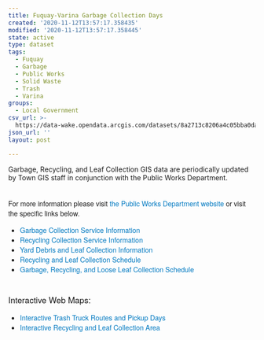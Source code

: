 ```yaml
---
title: Fuquay-Varina Garbage Collection Days
created: '2020-11-12T13:57:17.358435'
modified: '2020-11-12T13:57:17.358445'
state: active
type: dataset
tags:
  - Fuquay
  - Garbage
  - Public Works
  - Solid Waste
  - Trash
  - Varina
groups:
  - Local Government
csv_url: >-
  https://data-wake.opendata.arcgis.com/datasets/8a2713c8206a4c05bba0da536bd1e82c_4.csv?outSR=%7B%22latestWkid%22%3A2264%2C%22wkid%22%3A102719%7D
json_url: ''
layout: post

---
```

Garbage, Recycling, and Leaf Collection GIS data are periodically updated by Town GIS staff in conjunction with the Public Works Department. <div style='font-family: &quot;Avenir Next W01&quot;, &quot;Avenir Next W00&quot;, &quot;Avenir Next&quot;, Avenir, &quot;Helvetica Neue&quot;, Helvetica, Arial, sans-serif !important;'><br /></div><div style='font-family: &quot;Avenir Next W01&quot;, &quot;Avenir Next W00&quot;, &quot;Avenir Next&quot;, Avenir, &quot;Helvetica Neue&quot;, Helvetica, Arial, sans-serif !important;'>For more information please visit <a href='http://www.fuquay-varina.org/338/Public-Works' style='color: rgb(0, 121, 193); text-decoration-line: none;' target='_blank'>the Public Works Department website</a> or visit the specific links below.<div><ul><li><a href='http://www.fuquay-varina.org/352/Garbage-Collection-Service' style='color: rgb(0, 121, 193); text-decoration-line: none;' target='_blank'>Garbage Collection Service Information</a><br /></li><li><a href='http://www.fuquay-varina.org/397/Recycling-Collection-Service' style='color: rgb(0, 121, 193); text-decoration-line: none;' target='_blank'>Recycling Collection Service Information</a><br /></li><li><a href='http://www.fuquay-varina.org/558/Yard-Debris-and-Loose-Leaf-Collection' style='color: rgb(0, 121, 193); text-decoration-line: none;' target='_blank'>Yard Debris and Leaf Collection Information</a><br /></li><li><a href='http://www.fuquay-varina.org/DocumentCenter/View/655' style='color: rgb(0, 121, 193); text-decoration-line: none;' target='_blank'>Recycling and Leaf Collection Schedule</a></li><li><a href='https://nc-fuquayvarina.civicplus.com/DocumentCenter/View/683' style='color: rgb(0, 121, 193); text-decoration-line: none;' target='_blank'>Garbage, Recycling, and Loose Leaf Collection Schedule</a><br /></li></ul><div style='font-size: 17px;'><br /></div><div style='font-size: 17px;'>Interactive Web Maps: </div><ul><li><a href='https://tofv.maps.arcgis.com/apps/webappviewer/index.html?id=87370466fc0642cca90f99f2b1e53b75' style='color: rgb(0, 121, 193); text-decoration-line: none;' target='_blank'>Interactive Trash Truck Routes and Pickup Days</a><br /></li><li><a href='https://tofv.maps.arcgis.com/apps/webappviewer/index.html?id=482478aaec6a49b68b9adfdc2c558ae3' style='color: rgb(0, 121, 193); text-decoration-line: none;' target='_blank'>Interactive Recycling and Leaf Collection Area</a></li></ul></div></div>
